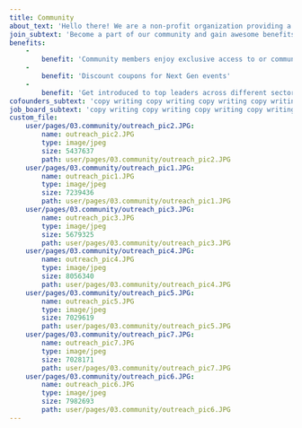 ```yaml
---
title: Community
about_text: 'Hello there! We are a non-profit organization providing a platform for youth to explore their skills as entrepreneurs and innovators through events and projects that provides opportunites for real-life application. We empower the Caribbean and Latin America regions'' young developers, designers, and tech-entrepreneurs.'
join_subtext: 'Become a part of our community and gain awesome benefits!'
benefits:
    -
        benefit: 'Community members enjoy exclusive access to or community meetups and events'
    -
        benefit: 'Discount coupons for Next Gen events'
    -
        benefit: 'Get introduced to top leaders across different sectors'
cofounders_subtext: 'copy writing copy writing copy writing copy writing'
job_board_subtext: 'copy writing copy writing copy writing copy writing'
custom_file:
    user/pages/03.community/outreach_pic2.JPG:
        name: outreach_pic2.JPG
        type: image/jpeg
        size: 5437637
        path: user/pages/03.community/outreach_pic2.JPG
    user/pages/03.community/outreach_pic1.JPG:
        name: outreach_pic1.JPG
        type: image/jpeg
        size: 7239436
        path: user/pages/03.community/outreach_pic1.JPG
    user/pages/03.community/outreach_pic3.JPG:
        name: outreach_pic3.JPG
        type: image/jpeg
        size: 5679325
        path: user/pages/03.community/outreach_pic3.JPG
    user/pages/03.community/outreach_pic4.JPG:
        name: outreach_pic4.JPG
        type: image/jpeg
        size: 8056340
        path: user/pages/03.community/outreach_pic4.JPG
    user/pages/03.community/outreach_pic5.JPG:
        name: outreach_pic5.JPG
        type: image/jpeg
        size: 7029619
        path: user/pages/03.community/outreach_pic5.JPG
    user/pages/03.community/outreach_pic7.JPG:
        name: outreach_pic7.JPG
        type: image/jpeg
        size: 7028171
        path: user/pages/03.community/outreach_pic7.JPG
    user/pages/03.community/outreach_pic6.JPG:
        name: outreach_pic6.JPG
        type: image/jpeg
        size: 7982693
        path: user/pages/03.community/outreach_pic6.JPG
---
```


